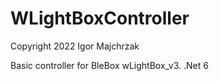 # WLightBoxController
Copyright 2022 Igor Majchrzak

Basic controller for BleBox wLightBox_v3.
.Net 6